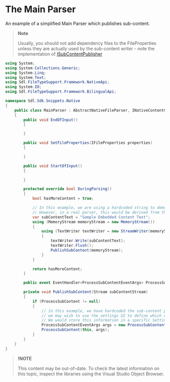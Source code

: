 The Main Parser
==
An example of a simplified Main Parser which publishes sub-content. 

>**Note**
>
>Usually, you should not add dependency files to the FileProperties unless they are actually used by the sub-content writer - note the implementation of [ISubContentPublisher](../../api/filetypesupport/Sdl.FileTypeSupport.Framework.NativeApi.ISubContentPublisher.yml)

```cs
using System;
using System.Collections.Generic;
using System.Linq;
using System.Text;
using Sdl.FileTypeSupport.Framework.NativeApi;
using System.IO;
using Sdl.FileTypeSupport.Framework.BilingualApi;

namespace Sdl.Sdk.Snippets.Native
{
    public class MainParser : AbstractNativeFileParser, INativeContentCycleAware, ISubContentPublisher
    {
        public void EndOfInput()
        {

        }

        public void SetFileProperties(IFileProperties properties)
        {

        }

        public void StartOfInput()
        {

        }

        protected override bool DuringParsing()
        {
            bool hasMoreContent = true;

            // In this example, we are using a hardcoded string to demonstrate the sub-content
            // However, in a real parser, this would be derived from the parsing implementation
            var subContentText = "Sample Embedded Content Text";
            using (MemoryStream memoryStream = new MemoryStream())
            {
                using (TextWriter textWriter = new StreamWriter(memoryStream))
                {
                    textWriter.Write(subContentText);
                    textWriter.Flush();
                    PublishSubContent(memoryStream);
                }
            }

            return hasMoreContent;
        }

        public event EventHandler<ProcessSubContentEventArgs> ProcessSubContent;

        private void PublishSubContent(Stream subContentStream)
        {
            if (ProcessSubContent != null)
            {
                // In this example, we have hardcoded the sub-content processor ID, however, in a real filter
                // we may wish to use the settings UI to define which of the available processors to use.
                // We would store this information in a specific Settings Object.
                ProcessSubContentEventArgs args = new ProcessSubContentEventArgs("Simple Text Embedded Content 1.0.0.0", subContentStream);
                ProcessSubContent(this, args);
            }
        }
    }
}
```
>**!NOTE**
>
> This content may be out-of-date. To check the latest information on this topic, inspect the libraries using the Visual Studio Object Browser.